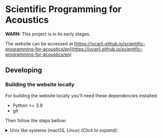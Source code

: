 # Scientific Programming for Acoustics

**WARN:** This project is in its early stages.

The website can be accessed at
[https://jvcarli.github.io/scientific-programming-for-acoustics/en](https://jvcarli.github.io/scientific-programming-for-acoustics/en)

## Developing

### Building the website locally

For building the website locally you'll need these dependencies installed:

- Python >= 3.9
- git

Then follow the steps bellow:

<details>
<summary>Unix like systems (macOS, Linux) <em>(Click to expand)</em>:</summary>

Clone the repository:

```sh
$ git clone https://github.com/jvcarli/scientific-programming-for-acoustics
```

Go to the cloned repository directory:

```sh
$ cd scientific-programming-for-acoustics
```

It is **strongly recommended** to create a virtual environment for installing the dependencies.

First check your python version and make it sure that it is the correct one:

```sh
$ python --version
```

It MUST output **at least Python 3.9.0**.

Then create the virtual environment using:

```sh
$ python -m venv venv
```

Activate the environment:

```sh
$ source venv/bin/activate
```

Then install Python dependencies using:

```sh
$ pip install -r dev_requirements.txt
```

Install the project [git hooks](https://git-scm.com/docs/githooks) using
[pre-commit](https://pre-commit.com/):

<details>
<summary>Security disclaimer <em>(Click to expand)</em> :</summary>

`pre-commit` tool was installed in the step above with `pip install -r dev_requirements.txt`.

Please note that when we run `pre-commit install` we are
installing custom git hooks defined in [.pre-commit-config.yaml](/.pre-commit-config.yaml/).

The scripts defined there are safe. You can check their entrypoint by
reading the file. [Example](https://github.com/jvcarli/scientific-programming-for-acoustics/blob/main/.pre-commit-config.yaml#L6)

Local scripts are in `tools/bin/git_hooks` directory.
</details>

```sh
$ pre-commit install
```

Finally build the website locally using:

```sh
$ make html
```

The website will be located at `build` diretory.

You can view it in your browser by serving it locally with:

```sh
$ python -m http.server --directory build/html
```

Then opening the link: [http://localhost:8000](http://localhost:8000)
</details>
